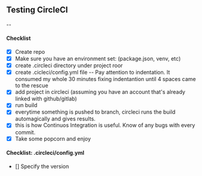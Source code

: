 ## Testing CircleCI
--

#### Checklist
- [x] Create repo
- [x] Make sure you have an environment set: (package.json, venv, etc)
- [x] create .circleci directory under project roor
- [x] create .cicleci/config.yml file
-- Pay attention to indentation. It consumed my whole 30 minutes fixing indentantion until 4 spaces came to the rescue
- [x] add project in circleci (assuming you have an account that's already linked with github/gitlab)
- [x] run build
- [x] everytime something is pushed to branch, circleci runs the build automagically and gives results.
- [x] this is how Continuos Integration is useful. Know of any bugs with every commit.
- [x] Take some popcorn and enjoy 

#### Checklist: .circleci/config.yml
- [] Specify the version 
